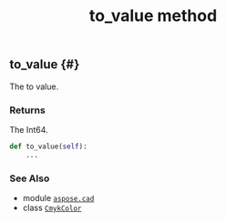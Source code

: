 ﻿---
title: to_value method
second_title: Aspose.CAD for Python via .NET API References
description: 
type: docs
weight: 70
url: /aspose.cad/cmykcolor/to_value/
is_root: false
---

## to_value {#}

The to value.


### Returns 


The Int64.


```python
def to_value(self):
    ...
```





### See Also
* module [`aspose.cad`](../../)
* class [`CmykColor`](/cad/python-net/aspose.cad/cmykcolor)
